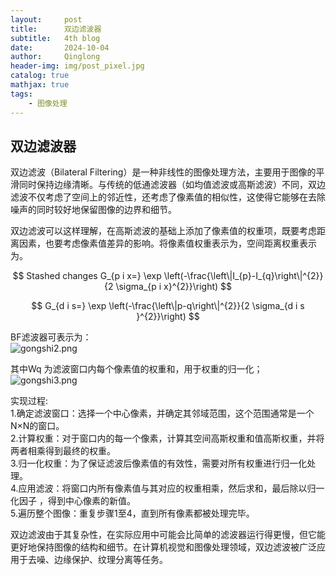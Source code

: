 ```yaml
---
layout:     post
title:      双边滤波器
subtitle:   4th blog
date:       2024-10-04
author:     Qinglong
header-img: img/post_pixel.jpg
catalog: true
mathjax: true
tags:
    - 图像处理
---
```

## 双边滤波器


双边滤波（Bilateral Filtering）是一种非线性的图像处理方法，主要用于图像的平滑同时保持边缘清晰。与传统的低通滤波器（如均值滤波或高斯滤波）不同，双边滤波不仅考虑了空间上的邻近性，还考虑了像素值的相似性，这使得它能够在去除噪声的同时较好地保留图像的边界和细节。

双边滤波可以这样理解，在高斯滤波的基础上添加了像素值的权重项，既要考虑距离因素，也要考虑像素值差异的影响。将像素值权重表示为，空间距离权重表示为。  



$$ 
 Stashed changes
G_{p i x=} \exp \left(-\frac{\left\|I_{p}-I_{q}\right\|^{2}}{2 \sigma_{p i x}^{2}}\right) 
$$
  
$$
G_{d i s=} \exp \left(-\frac{\left\|p-q\right\|^{2}}{2 \sigma_{d i s }^{2}}\right) 
$$

BF滤波器可表示为：  
![gongshi2.png](https://s2.loli.net/2024/10/06/zoGkt8dVaWBDPNx.png)

其中Wq 为滤波窗口内每个像素值的权重和，用于权重的归一化；
![gongshi3.png](https://s2.loli.net/2024/10/06/HQOjSIKqzBG5h1F.png)

实现过程:  
1.确定滤波窗口：选择一个中心像素，并确定其邻域范围，这个范围通常是一个 N×N的窗口。  
2.计算权重：对于窗口内的每一个像素，计算其空间高斯权重和值高斯权重，并将两者相乘得到最终的权重。  
3.归一化权重：为了保证滤波后像素值的有效性，需要对所有权重进行归一化处理。  
4.应用滤波：将窗口内所有像素值与其对应的权重相乘，然后求和，最后除以归一化因子 ，得到中心像素的新值。  
5.遍历整个图像：重复步骤1至4，直到所有像素都被处理完毕。  

双边滤波由于其复杂性，在实际应用中可能会比简单的滤波器运行得更慢，但它能更好地保持图像的结构和细节。在计算机视觉和图像处理领域，双边滤波被广泛应用于去噪、边缘保护、纹理分离等任务。  

 





   

